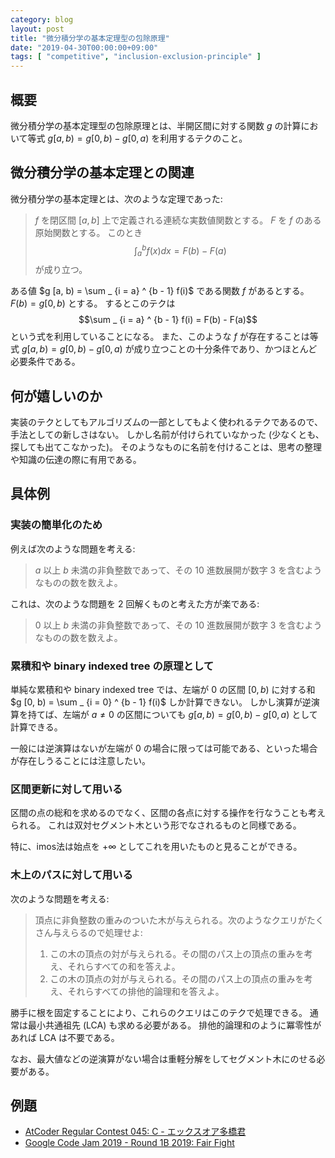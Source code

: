 ```yaml
---
category: blog
layout: post
title: "微分積分学の基本定理型の包除原理"
date: "2019-04-30T00:00:00+09:00"
tags: [ "competitive", "inclusion-exclusion-principle" ]
---
```


## 概要

微分積分学の基本定理型の包除原理とは、半開区間に対する関数 $g$ の計算において等式 $g [a, b) = g [0, b) - g [0, a)$ を利用するテクのこと。

## 微分積分学の基本定理との関連

微分積分学の基本定理とは、次のような定理であった:

>   $f$ を閉区間 $[a, b]$ 上で定義される連続な実数値関数とする。
    $F$ を $f$ のある原始関数とする。
    このとき $$\int _ a ^ b f(x) dx = F(b) - F(a)$$ が成り立つ。

ある値 $g [a, b) = \sum _ {i = a} ^ {b - 1} f(i)$ である関数 $f$ があるとする。
$F(b) = g [0, b)$ とする。
するとこのテクは $$\sum _ {i = a} ^ {b - 1} f(i) = F(b) - F(a)$$ という式を利用していることになる。
また、このような $f$ が存在することは等式 $g [a, b) = g [0, b) - g [0, a)$ が成り立つことの十分条件であり、かつほとんど必要条件である。

## 何が嬉しいのか

実装のテクとしてもアルゴリズムの一部としてもよく使われるテクであるので、手法としての新しさはない。
しかし名前が付けられていなかった (少なくとも、探しても出てこなかった)。
そのようなものに名前を付けることは、思考の整理や知識の伝達の際に有用である。

## 具体例

### 実装の簡単化のため

例えば次のような問題を考える:

>   $a$ 以上 $b$ 未満の非負整数であって、その $10$ 進数展開が数字 $3$ を含むようなものの数を数えよ。

これは、次のような問題を $2$ 回解くものと考えた方が楽である:

>   $0$ 以上 $b$ 未満の非負整数であって、その $10$ 進数展開が数字 $3$ を含むようなものの数を数えよ。

### 累積和や binary indexed tree の原理として

単純な累積和や binary indexed tree では、左端が $0$ の区間 $[0, b)$ に対する和 $g [0, b) = \sum _ {i = 0} ^ {b - 1} f(i)$ しか計算できない。
しかし演算が逆演算を持てば、左端が $a \ne 0$ の区間についても $g [a, b) = g [0, b) - g [0, a)$ として計算できる。

一般には逆演算はないが左端が $0$ の場合に限っては可能である、といった場合が存在しうることには注意したい。

### 区間更新に対して用いる

区間の点の総和を求めるのでなく、区間の各点に対する操作を行なうことも考えられる。
これは双対セグメント木という形でなされるものと同様である。

特に、imos法は始点を $+ \infty$ としてこれを用いたものと見ることができる。

### 木上のパスに対して用いる

次のような問題を考える:

>   頂点に非負整数の重みのついた木が与えられる。次のようなクエリがたくさん与えらるので処理せよ:
>
>   1.  この木の頂点の対が与えられる。その間のパス上の頂点の重みを考え、それらすべての和を答えよ。
>   2.  この木の頂点の対が与えられる。その間のパス上の頂点の重みを考え、それらすべての排他的論理和を答えよ。

勝手に根を固定することにより、これらのクエリはこのテクで処理できる。
通常は最小共通祖先 (LCA) も求める必要がある。
排他的論理和のように冪零性があれば LCA は不要である。

なお、最大値などの逆演算がない場合は重軽分解をしてセグメント木にのせる必要がある。

## 例題

-   [AtCoder Regular Contest 045: C - エックスオア多橋君](https://atcoder.jp/contests/arc045/tasks/arc045_c)
-   [Google Code Jam 2019 - Round 1B 2019: Fair Fight](https://codingcompetitions.withgoogle.com/codejam/round/0000000000051706/0000000000122838)

